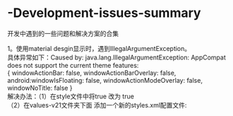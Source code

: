 # -Development-issues-summary
开发中遇到的一些问题和解决方案的合集


1。使用material desgin显示时，遇到IllegalArgumentException。<br>
   具体异常如下：Caused by: java.lang.IllegalArgumentException: AppCompat does not support the current theme features: <br>
   { windowActionBar: false, windowActionBarOverlay: false, android:windowIsFloating: false, windowActionModeOverlay: false, windowNoTitle: false }<br>
   解决办法：（1）在style文件中将<item name="android:windowNoTitle">true</item> 改为 <item name="windowNoTitle">true</item>  <br>
            （2）在values-v21文件夹下面 添加一个新的styles.xml配置文件:<style name="AppTheme"   parent="AppTheme.Base">,在values文件下的styles文件中多添加一层继承的style标签。<br>
	     具体详见[我的博客](http://blog.csdn.net/woshishui5577/article/details/53285351 "悬停显示")   <br>
